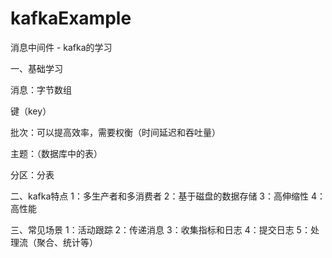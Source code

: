 # kafkaExample
消息中间件 - kafka的学习

一、基础学习

消息：字节数组

键（key）

批次：可以提高效率，需要权衡（时间延迟和吞吐量）

主题：（数据库中的表）

分区：分表

二、kafka特点
1：多生产者和多消费者
2：基于磁盘的数据存储
3：高伸缩性
4：高性能

三、常见场景
1：活动跟踪
2：传递消息
3：收集指标和日志
4：提交日志
5：处理流（聚合、统计等）


